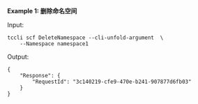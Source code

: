 **Example 1: 删除命名空间**



Input: 

```
tccli scf DeleteNamespace --cli-unfold-argument  \
    --Namespace namespace1
```

Output: 
```
{
    "Response": {
        "RequestId": "3c140219-cfe9-470e-b241-907877d6fb03"
    }
}
```

